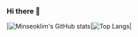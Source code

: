 ### Hi there 👋
|![Minseoklim's GitHub stats](https://github-readme-stats.vercel.app/api?username=minseoklim&count_private=true&show_icons=true)|![Top Langs](https://github-readme-stats.vercel.app/api/top-langs/?username=minseoklim&layout=compact)|

<!--
**minseokLim/minseoklim** is a ✨ _special_ ✨ repository because its `README.md` (this file) appears on your GitHub profile.

Here are some ideas to get you started:

- 🔭 I’m currently working on ...
- 🌱 I’m currently learning ...
- 👯 I’m looking to collaborate on ...
- 🤔 I’m looking for help with ...
- 💬 Ask me about ...
- 📫 How to reach me: ...
- 😄 Pronouns: ...
- ⚡ Fun fact: ...
-->
